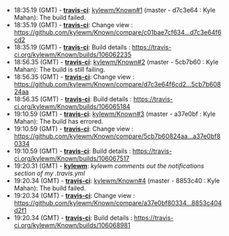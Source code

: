 * <a id="18:35.19">18:35.19 (GMT)</a> - __[travis-ci](https://github.com/travis-ci)__: <a href="https://github.com/kylewm/Known/issues/1">kylewm/Known#1</a> (master - d7c3e64 : Kyle Mahan): The build failed.
* <a id="18:35.19">18:35.19 (GMT)</a> - __[travis-ci](https://github.com/travis-ci)__: Change view : https://github.com/kylewm/Known/compare/c01bae7cf634...d7c3e64f6cd2
* <a id="18:35.19">18:35.19 (GMT)</a> - __[travis-ci](https://github.com/travis-ci)__: Build details : https://travis-ci.org/kylewm/Known/builds/106062235
* <a id="18:56.35">18:56.35 (GMT)</a> - __[travis-ci](https://github.com/travis-ci)__: <a href="https://github.com/kylewm/Known/issues/2">kylewm/Known#2</a> (master - 5cb7b60 : Kyle Mahan): The build is still failing.
* <a id="18:56.35">18:56.35 (GMT)</a> - __[travis-ci](https://github.com/travis-ci)__: Change view : https://github.com/kylewm/Known/compare/d7c3e64f6cd2...5cb7b60824aa
* <a id="18:56.35">18:56.35 (GMT)</a> - __[travis-ci](https://github.com/travis-ci)__: Build details : https://travis-ci.org/kylewm/Known/builds/106065184
* <a id="19:10.59">19:10.59 (GMT)</a> - __[travis-ci](https://github.com/travis-ci)__: <a href="https://github.com/kylewm/Known/issues/3">kylewm/Known#3</a> (master - a37e0bf : Kyle Mahan): The build has errored.
* <a id="19:10.59">19:10.59 (GMT)</a> - __[travis-ci](https://github.com/travis-ci)__: Change view : https://github.com/kylewm/Known/compare/5cb7b60824aa...a37e0bf80334
* <a id="19:10.59">19:10.59 (GMT)</a> - __[travis-ci](https://github.com/travis-ci)__: Build details : https://travis-ci.org/kylewm/Known/builds/106067517
* <a id="19:20.31">19:20.31 (GMT)</a> - __[kylewm](https://github.com/kylewm)__: *kylewm comments out the notifications section of my .travis.yml*
* <a id="19:20.34">19:20.34 (GMT)</a> - __[travis-ci](https://github.com/travis-ci)__: <a href="https://github.com/kylewm/Known/issues/4">kylewm/Known#4</a> (master - 8853c40 : Kyle Mahan): The build failed.
* <a id="19:20.34">19:20.34 (GMT)</a> - __[travis-ci](https://github.com/travis-ci)__: Change view : https://github.com/kylewm/Known/compare/a37e0bf80334...8853c404d2f1
* <a id="19:20.34">19:20.34 (GMT)</a> - __[travis-ci](https://github.com/travis-ci)__: Build details : https://travis-ci.org/kylewm/Known/builds/106068981
